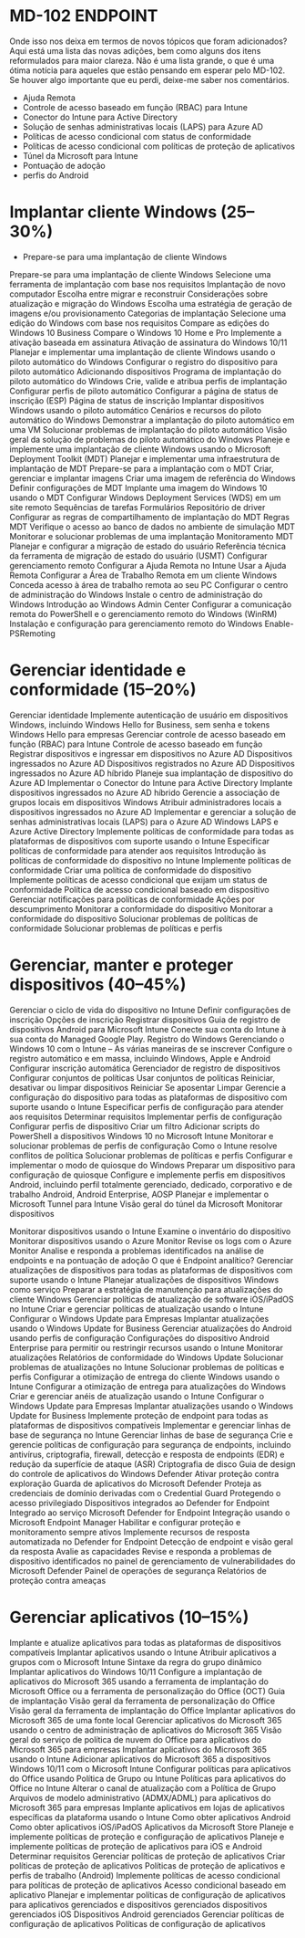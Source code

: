 # MD-102 ENDPOINT

Onde isso nos deixa em termos de novos tópicos que foram adicionados? Aqui está uma lista das novas adições, bem como alguns dos itens reformulados para maior clareza. Não é uma lista grande, o que é uma ótima notícia para aqueles que estão pensando em esperar pelo MD-102. Se houver algo importante que eu perdi, deixe-me saber nos comentários.

- Ajuda Remota
- Controle de acesso baseado em função (RBAC) para Intune
- Conector do Intune para Active Directory
- Solução de senhas administrativas locais (LAPS) para Azure AD
- Políticas de acesso condicional com status de conformidade
- Políticas de acesso condicional com políticas de proteção de aplicativos
- Túnel da Microsoft para Intune
- Pontuação de adoção
- perfis do Android

# Implantar cliente Windows (25–30%)
- Prepare-se para uma implantação de cliente Windows

Prepare-se para uma implantação de cliente Windows
Selecione uma ferramenta de implantação com base nos requisitos
Implantação de novo computador
Escolha entre migrar e reconstruir
Considerações sobre atualização e migração do Windows
Escolha uma estratégia de geração de imagens e/ou provisionamento
Categorias de implantação
Selecione uma edição do Windows com base nos requisitos
Compare as edições do Windows 10 Business
Compare o Windows 10 Home e Pro
Implemente a ativação baseada em assinatura
Ativação de assinatura do Windows 10/11
Planejar e implementar uma implantação de cliente Windows usando o piloto automático do Windows
Configurar o registro do dispositivo para piloto automático
Adicionando dispositivos
Programa de implantação do piloto automático do Windows
Crie, valide e atribua perfis de implantação
Configurar perfis de piloto automático
Configurar a página de status de inscrição (ESP)
Página de status de inscrição
Implantar dispositivos Windows usando o piloto automático
Cenários e recursos do piloto automático do Windows
Demonstrar a implantação do piloto automático em uma VM
Solucionar problemas de implantação do piloto automático
Visão geral da solução de problemas do piloto automático do Windows
Planeje e implemente uma implantação de cliente Windows usando o Microsoft Deployment Toolkit (MDT)
Planejar e implementar uma infraestrutura de implantação de MDT
Prepare-se para a implantação com o MDT
Criar, gerenciar e implantar imagens
Criar uma imagem de referência do Windows
Definir configurações de MDT
Implante uma imagem do Windows 10 usando o MDT
Configurar Windows Deployment Services (WDS) em um site remoto
Sequências de tarefas
Formulários
Repositório de driver
Configurar as regras de compartilhamento de implantação do MDT
Regras MDT
Verifique o acesso ao banco de dados no ambiente de simulação MDT
Monitorar e solucionar problemas de uma implantação
Monitoramento MDT
Planejar e configurar a migração de estado do usuário
Referência técnica da ferramenta de migração de estado do usuário (USMT)
Configurar gerenciamento remoto
Configurar a Ajuda Remota no Intune
Usar a Ajuda Remota
Configurar a Área de Trabalho Remota em um cliente Windows
Conceda acesso à área de trabalho remota ao seu PC
Configurar o centro de administração do Windows
Instale o centro de administração do Windows
Introdução ao Windows Admin Center
Configurar a comunicação remota do PowerShell e o gerenciamento remoto do Windows (WinRM)
Instalação e configuração para gerenciamento remoto do Windows
Enable-PSRemoting


# Gerenciar identidade e conformidade (15–20%)

Gerenciar identidade
Implemente autenticação de usuário em dispositivos Windows, incluindo Windows Hello for Business, sem senha e tokens
Windows Hello para empresas
Gerenciar controle de acesso baseado em função (RBAC) para Intune
Controle de acesso baseado em função
Registrar dispositivos e ingressar em dispositivos no Azure AD
Dispositivos ingressados ​​no Azure AD
Dispositivos registrados no Azure AD
Dispositivos ingressados ​​no Azure AD híbrido
Planeje sua implantação de dispositivo do Azure AD
Implementar o Conector do Intune para Active Directory
Implante dispositivos ingressados ​​no Azure AD híbrido
Gerencie a associação de grupos locais em dispositivos Windows
Atribuir administradores locais a dispositivos ingressados ​​no Azure AD
Implementar e gerenciar a solução de senhas administrativas locais (LAPS) para o Azure AD
Windows LAPS e Azure Active Directory
Implemente políticas de conformidade para todas as plataformas de dispositivos com suporte usando o Intune
Especificar políticas de conformidade para atender aos requisitos
Introdução às políticas de conformidade do dispositivo no Intune
Implemente políticas de conformidade
Criar uma política de conformidade do dispositivo
Implemente políticas de acesso condicional que exijam um status de conformidade
Política de acesso condicional baseado em dispositivo
Gerenciar notificações para políticas de conformidade
Ações por descumprimento
Monitorar a conformidade do dispositivo
Monitorar a conformidade do dispositivo
Solucionar problemas de políticas de conformidade
Solucionar problemas de políticas e perfis

# Gerenciar, manter e proteger dispositivos (40–45%)

Gerenciar o ciclo de vida do dispositivo no Intune
Definir configurações de inscrição
Opções de inscrição
Registrar dispositivos
Guia de registro de dispositivos Android para Microsoft Intune
Conecte sua conta do Intune à sua conta do Managed Google Play.
Registro do Windows
Gerenciando o Windows 10 com o Intune – As várias maneiras de se inscrever
Configure o registro automático e em massa, incluindo Windows, Apple e Android
Configurar inscrição automática
Gerenciador de registro de dispositivos
Configurar conjuntos de políticas
Usar conjuntos de políticas
Reiniciar, desativar ou limpar dispositivos
Reiniciar
Se aposentar
Limpar
Gerencie a configuração do dispositivo para todas as plataformas de dispositivo com suporte usando o Intune
Especificar perfis de configuração para atender aos requisitos
Determinar requisitos
Implementar perfis de configuração
Configurar perfis de dispositivo
Criar um filtro
Adicionar scripts do PowerShell a dispositivos Windows 10 no Microsoft Intune
Monitorar e solucionar problemas de perfis de configuração
Como o Intune resolve conflitos de política
Solucionar problemas de políticas e perfis
Configurar e implementar o modo de quiosque do Windows
Preparar um dispositivo para configuração de quiosque
Configure e implemente perfis em dispositivos Android, incluindo perfil totalmente gerenciado, dedicado, corporativo e de trabalho
Android, Android Enterprise, AOSP
Planejar e implementar o Microsoft Tunnel para Intune
Visão geral do túnel da Microsoft
Monitorar dispositivos

Monitorar dispositivos usando o Intune
Examine o inventário do dispositivo
Monitorar dispositivos usando o Azure Monitor
Revise os logs com o Azure Monitor
Analise e responda a problemas identificados na análise de endpoints e na pontuação de adoção
O que é Endpoint analítico?
Gerenciar atualizações de dispositivos para todas as plataformas de dispositivos com suporte usando o Intune
Planejar atualizações de dispositivos
Windows como serviço
Preparar a estratégia de manutenção para atualizações do cliente Windows
Gerenciar políticas de atualização de software iOS/iPadOS no Intune
Criar e gerenciar políticas de atualização usando o Intune
Configurar o Windows Update para Empresas
Implantar atualizações usando o Windows Update for Business
Gerenciar atualizações do Android usando perfis de configuração
Configurações do dispositivo Android Enterprise para permitir ou restringir recursos usando o Intune
Monitorar atualizações
Relatórios de conformidade do Windows Update
Solucionar problemas de atualizações no Intune
Solucionar problemas de políticas e perfis
Configurar a otimização de entrega do cliente Windows usando o Intune
Configurar a otimização de entrega para atualizações do Windows
Criar e gerenciar anéis de atualização usando o Intune
Configurar o Windows Update para Empresas
Implantar atualizações usando o Windows Update for Business
Implemente proteção de endpoint para todas as plataformas de dispositivos compatíveis
Implementar e gerenciar linhas de base de segurança no Intune
Gerenciar linhas de base de segurança
Crie e gerencie políticas de configuração para segurança de endpoints, incluindo antivírus, criptografia, firewall, detecção e resposta de endpoints (EDR) e redução da superfície de ataque (ASR)
Criptografia de disco
Guia de design do controle de aplicativos do Windows Defender
Ativar proteção contra exploração
Guarda de aplicativos do Microsoft Defender
Proteja as credenciais de domínio derivadas com o Credential Guard
Protegendo o acesso privilegiado
Dispositivos integrados ao Defender for Endpoint
Integrado ao serviço Microsoft Defender for Endpoint
Integração usando o Microsoft Endpoint Manager
Habilitar e configurar proteção e monitoramento sempre ativos
Implemente recursos de resposta automatizada no Defender for Endpoint
Detecção de endpoint e visão geral da resposta
Avalie as capacidades
Revise e responda a problemas de dispositivo identificados no painel de gerenciamento de vulnerabilidades do Microsoft Defender
Painel de operações de segurança
Relatórios de proteção contra ameaças


# Gerenciar aplicativos (10–15%)

Implante e atualize aplicativos para todas as plataformas de dispositivos compatíveis
Implantar aplicativos usando o Intune
Atribuir aplicativos a grupos com o Microsoft Intune
Sintaxe da regra do grupo dinâmico
Implantar aplicativos do Windows 10/11
Configure a implantação de aplicativos do Microsoft 365 usando a ferramenta de implantação do Microsoft Office ou a ferramenta de personalização do Office (OCT)
Guia de implantação
Visão geral da ferramenta de personalização do Office
Visão geral da ferramenta de implantação do Office
Implantar aplicativos do Microsoft 365 de uma fonte local
Gerenciar aplicativos do Microsoft 365 usando o centro de administração de aplicativos do Microsoft 365
Visão geral do serviço de política de nuvem do Office para aplicativos do Microsoft 365 para empresas
Implantar aplicativos do Microsoft 365 usando o Intune
Adicionar aplicativos do Microsoft 365 a dispositivos Windows 10/11 com o Microsoft Intune
Configurar políticas para aplicativos do Office usando Política de Grupo ou Intune
Políticas para aplicativos do Office no Intune
Alterar o canal de atualização com a Política de Grupo
Arquivos de modelo administrativo (ADMX/ADML) para aplicativos do Microsoft 365 para empresas
Implante aplicativos em lojas de aplicativos específicas da plataforma usando o Intune
Como obter aplicativos Android
Como obter aplicativos iOS/iPadOS
Aplicativos da Microsoft Store
Planeje e implemente políticas de proteção e configuração de aplicativos
Planeje e implemente políticas de proteção de aplicativos para iOS e Android
Determinar requisitos
Gerenciar políticas de proteção de aplicativos
Criar políticas de proteção de aplicativos
Políticas de proteção de aplicativos e perfis de trabalho (Android)
Implemente políticas de acesso condicional para políticas de proteção de aplicativos
Acesso condicional baseado em aplicativo
Planejar e implementar políticas de configuração de aplicativos para aplicativos gerenciados e dispositivos gerenciados
dispositivos gerenciados iOS
Dispositivos Android gerenciados
Gerenciar políticas de configuração de aplicativos
Políticas de configuração de aplicativos
